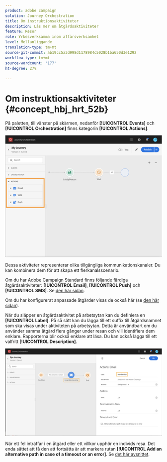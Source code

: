```yaml
---
product: adobe campaign
solution: Journey Orchestration
title: Om instruktionsaktiviteter
description: Läs mer om åtgärdsaktiviteter
feature: Resor
role: Yrkesverksamma inom affärsverksamhet
level: Mellanliggande
translation-type: tm+mt
source-git-commit: ab19cc5a3d998d1178984c5028b1ba650d3e1292
workflow-type: tm+mt
source-wordcount: '177'
ht-degree: 27%

---
```



# Om instruktionsaktiviteter {#concept_hbj_hrt_52b}

På paletten, till vänster på skärmen, nedanför **[!UICONTROL Events]** och **[!UICONTROL Orchestration]** finns kategorin **[!UICONTROL Actions]**.

![](../assets/journey58.png)

Dessa aktiviteter representerar olika tillgängliga kommunikationskanaler. Du kan kombinera dem för att skapa ett flerkanalsscenario.

Om du har Adobe Campaign Standard finns följande färdiga åtgärdsaktiviteter: **[!UICONTROL Email]**, **[!UICONTROL Push]** och **[!UICONTROL SMS]**. Se [den här sidan](../building-journeys/using-adobe-campaign-actions.md).

Om du har konfigurerat anpassade åtgärder visas de också här (se [den här sidan](../building-journeys/using-custom-actions.md)).

När du släpper en åtgärdsaktivitet på arbetsytan kan du definiera en **[!UICONTROL Label]**. På så sätt kan du lägga till ett suffix till åtgärdsnamnet som ska visas under aktiviteten på arbetsytan. Detta är användbart om du använder samma åtgärd flera gånger under resan och vill identifiera dem enklare. Rapporterna blir också enklare att läsa. Du kan också lägga till ett valfritt **[!UICONTROL Description]**.

![](../assets/journey59bis.png)

När ett fel inträffar i en åtgärd eller ett villkor upphör en individs resa. Det enda sättet att få den att fortsätta är att markera rutan **[!UICONTROL Add an alternative path in case of a timeout or an error]**. Se [det här avsnittet](../building-journeys/using-the-journey-designer.md#paths).
